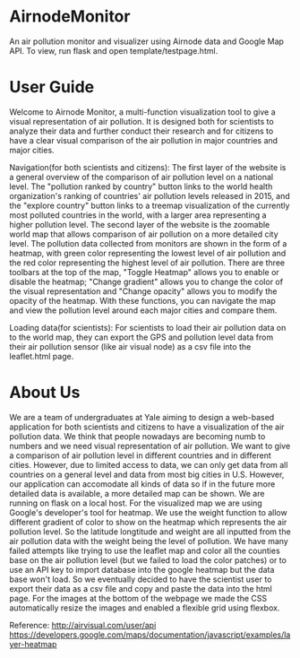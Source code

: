 # AirnodeMonitor

An air pollution monitor and visualizer using Airnode data and Google Map API. To view, run flask and open template/testpage.html.

# User Guide
Welcome to Airnode Monitor, a multi-function visualization tool to give a visual representation of air pollution. It is designed both for scientists to analyze their data and further conduct their research and for citizens to have a clear visual comparison of the air pollution in major countries and major cities. 

Navigation(for both scientists and citizens):
The first layer of the website is a general overview of the comparison of air pollution level on a national level. The "pollution ranked by country" button links to the world health organization's ranking of countries' air pollution levels released in 2015, and the "explore country" button links to a treemap visualization of the currently most polluted countries in the world, with a larger area representing a higher pollution level.
The second layer of the website is the zoomable world map that allows comparison of air pollution on a more detailed city level. The pollution data collected from monitors are shown in the form of a heatmap, with green color representing the lowest level of air pollution and the red color representing the highest level of air pollution. There are three toolbars at the top of the map, "Toggle Heatmap" allows you to enable or disable the heatmap; "Change gradient" allows you to change the color of the visual representation and "Change opacity" allows you to modify the opacity of the heatmap. With these functions, you can navigate the map and view the pollution level around each major cities and compare them.

Loading data(for scientists):
For scientists to load their air pollution data on to the world map, they can export the GPS and pollution level data from their air pollution sensor (like air visual node) as a csv file into the leaflet.html page.

# About Us
We are a team of undergraduates at Yale aiming to design a web-based application for both scientists and citizens to have a visualization of the air pollution data. We think that people nowadays are becoming numb to numbers and we need visual representation of air pollution.
We want to give a comparison of air pollution level in different countries and in different cities. However, due to limited access to data, we can only get data from all countries on a general level and data from most big cities in U.S. However, our application can accomodate all kinds of data so if in the future more detailed data is available, a more detailed map can be shown.
We are running on flask on a local host.
For the visualized map we are using Google's developer's tool for heatmap. We use the weight function to allow different gradient of color to show on the heatmap which represents the air pollution level. So the latitude longtitude and weight are all inputted from the air pollution data with the weight being the level of pollution.
We have many failed attempts like trying to use the leaflet map and color all the counties base on the air pollution level (but we failed to load the color patches) or to use an API key to import database into the google heatmap but the data base won't load. So we eventually decided to have the scientist user to export their data as a csv file and copy and paste the data into the html page.
For the images at the bottom of the webpage we made the CSS automatically resize the images and enabled a flexible grid using flexbox.

Reference:
http://airvisual.com/user/api
https://developers.google.com/maps/documentation/javascript/examples/layer-heatmap
